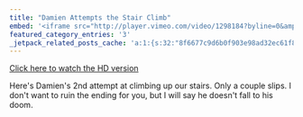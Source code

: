 ```yaml
---
title: "Damien Attempts the Stair Climb"
embed: '<iframe src="http://player.vimeo.com/video/1298184?byline=0&amp;portrait=0&amp;badge=0" width="500" height="281" frameborder="0" webkitAllowFullScreen mozallowfullscreen allowFullScreen></iframe> <p><a href="http://vimeo.com/1298184">Damien Attempts the Stair Climb</a> from <a href="http://vimeo.com/ichris">Chris Enns</a> on <a href="http://vimeo.com">Vimeo</a>.</p>'
featured_category_entries: '3'
_jetpack_related_posts_cache: 'a:1:{s:32:"8f6677c9d6b0f903e98ad32ec61f8deb";a:2:{s:7:"expires";i:1515548210;s:7:"payload";a:3:{i:0;a:1:{s:2:"id";i:200;}i:1;a:1:{s:2:"id";i:183;}i:2;a:1:{s:2:"id";i:218;}}}}'
---
```

<p><a href="http://vimeo.com/1298184">Click here to watch the HD version</a></p>
<p>Here's Damien's 2nd attempt at climbing up our stairs.  Only a couple slips.  I don't want to ruin the ending for you, but I will say he doesn't fall to his doom.</p>
